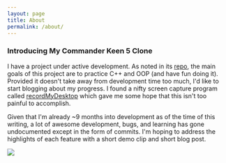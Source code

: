 ```yaml
---
layout: page
title: About
permalink: /about/
---
```


### Introducing My Commander Keen 5 Clone

I have a project under active development. As noted in its
[repo](https://github.com/PlanetLotus/keen5-linux), the main goals of this
project are to practice C++ and OOP (and have fun doing it). Provided it
doesn't take away from development time too much, I'd like to start blogging
about my progress. I found a nifty screen capture program called
[recordMyDesktop](http://sourceforge.net/projects/recordmydesktop/) which gave
me some hope that this isn't too painful to accomplish.

Given that I'm already ~9 months into development as of the time of this
writing, a lot of awesome development, bugs, and learning has gone undocumented
except in the form of commits. I'm hoping to address the highlights of each
feature with a short demo clip and short blog post.

![](http://upload.wikimedia.org/wikipedia/en/8/88/Commander_Keen_in_Goodbye_Galaxy_title_screen.png)
